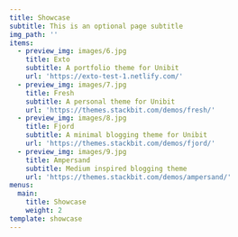 ```yaml
---
title: Showcase
subtitle: This is an optional page subtitle
img_path: ''
items:
  - preview_img: images/6.jpg
    title: Exto
    subtitle: A portfolio theme for Unibit
    url: 'https://exto-test-1.netlify.com/'
  - preview_img: images/7.jpg
    title: Fresh
    subtitle: A personal theme for Unibit
    url: 'https://themes.stackbit.com/demos/fresh/'
  - preview_img: images/8.jpg
    title: Fjord
    subtitle: A minimal blogging theme for Unibit
    url: 'https://themes.stackbit.com/demos/fjord/'
  - preview_img: images/9.jpg
    title: Ampersand
    subtitle: Medium inspired blogging theme
    url: 'https://themes.stackbit.com/demos/ampersand/'
menus:
  main:
    title: Showcase
    weight: 2
template: showcase
---
```


